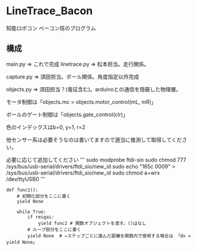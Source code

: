 # LineTrace_Bacon
知能ロボコン ベーコン班のプログラム

## 構成
main.py => これで完成
linetrace.py => 松本担当。走行関係。

capture.py => 須田担当。ボール関係。角度指定以外完成

objects.py => 須田担当？(竜征含む)。arduinoとの通信を隠蔽した物理層。


モータ制御は「objects.mc = objects.motor_control(mL, mR)」

ボールのゲート制御は「objects.gate_control(clr)」

色のインデックスはb=0, y=1, r=2

他センサー系は必要そうなのは書いてますので適当に推測して取得してください。

必要に応じて追加してください
'''
sudo modprobe ftdi-sio
sudo chmod 777 /sys/bus/usb-serial/drivers/ftdi_sio/new_id
sudo echo "165c 0009" > /sys/bus/usb-serial/drivers/ftdi_sio/new_id
sudo chmod a+wrx /dev/ttyUSB0
'''
```
def func1():
	# 初期化部分をここに書く
	yield None
	
	while True:
		if reigai:
			yield func2 # 関数オブジェクトを渡す。()はなし
		# ループ部分をここに書く
		yield None	# ←ステップごとに進んだ距離を関数内で使用する場合は 「dx = yield None」
```
